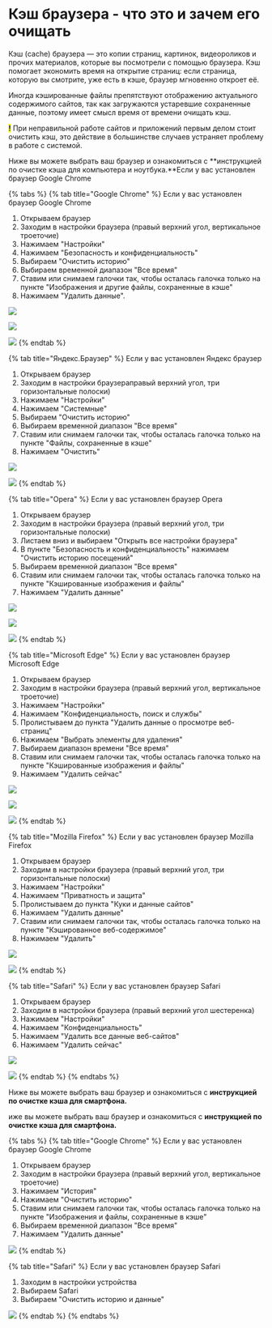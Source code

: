 # Кэш браузера - что это и зачем его очищать

Кэш (cache) браузера — это копии страниц, картинок, видеороликов и прочих материалов, которые вы посмотрели с помощью браузера. Кэш помогает экономить время на открытие страниц: если страница, которую вы смотрите, уже есть в кэше, браузер мгновенно откроет её.&#x20;

Иногда кэшированные файлы препятствуют отображению актуального содержимого сайтов, так как загружаются устаревшие сохраненные данные, поэтому имеет смысл время от времени очищать кэш.

<mark style="color:blue;">**!**</mark> При неправильной работе сайтов и приложений первым делом стоит очистить кэш, это действие в большинстве случаев устраняет проблему в работе с системой.

Ниже вы можете выбрать ваш браузер и ознакомиться с **инструкцией по очистке кэша для компьютера и ноутбука.**Если у вас установлен браузер Google Chrome

{% tabs %}
{% tab title="Google Chrome" %}
Если у вас установлен браузер Google Chrome

1. Открываем браузер
2. Заходим в настройки браузера (правый верхний угол, вертикальное троеточие)
3. Нажимаем "Настройки"
4. Нажимаем "Безопасность и конфиденциальность"
5. Выбираем "Очистить историю"
6. Выбираем временной диапазон "Все время"
7. Ставим или снимаем галочки так, чтобы осталась галочка только на пункте "Изображения и другие файлы, сохраненные в кэше"
8. Нажимаем "Удалить данные".



![](<.gitbook/assets/image (17).png>)

![](<.gitbook/assets/image (4).png>)

![](<.gitbook/assets/image (10).png>)
{% endtab %}

{% tab title="Яндекс.Браузер" %}
Если у вас установлен Яндекс браузер&#x20;

1. Открываем браузер
2. Заходим в настройки браузераправый верхний угол, три горизонтальные полоски)
3. Нажимаем "Настройки"
4. Нажимаем "Системные"
5. Выбираем "Очистить историю"
6. Выбираем временной диапазон "Все время"
7. Ставим или снимаем галочки так, чтобы осталась галочка только на пункте "Файлы, сохраненные в кэше"
8. Нажимаем "Очистить"



![](<.gitbook/assets/image (22).png>)

![](<.gitbook/assets/image (16).png>)
{% endtab %}

{% tab title="Opera" %}
Если у вас установлен браузер Opera

1. Открываем браузер
2. Заходим в настройки браузера (правый верхний угол, три горизонтальные полоски)
3. Листаем вниз и выбираем "Открыть все настройки браузера"
4. В пункте "Безопасность и конфиденциальность" нажимаем "Очистить историю посещений"
5. Выбираем временной диапазон "Все время"
6. Ставим или снимаем галочки так, чтобы осталась галочка только на пункте "Кэшированные изображения и файлы"
7. Нажимаем "Удалить данные"

![](<.gitbook/assets/image (2).png>)

![](<.gitbook/assets/image (6).png>)

![](<.gitbook/assets/image (1).png>)
{% endtab %}

{% tab title="Microsoft Edge" %}
Если у вас установлен браузер Microsoft Edge

1. Открываем браузер
2. Заходим в настройки браузера (правый верхний угол, вертикальное троеточие)
3. Нажимаем "Настройки"
4. Нажимаем "Конфиденциальность, поиск и службы"
5. Пролистываем до пункта "Удалить данные о просмотре веб-страниц"
6. Нажимаем "Выбрать элементы для удаления"
7. Выбираем диапазон времени "Все время"
8. Ставим или снимаем галочки так, чтобы осталась галочка только на пункте "Кэшированные изображения и файлы"
9. Нажимаем "Удалить сейчас"

![](<.gitbook/assets/image (21).png>)

![](<.gitbook/assets/image (7).png>)

![](<.gitbook/assets/image (5).png>)
{% endtab %}

{% tab title="Mozilla Firefox" %}
Если у вас установлен браузер Mozilla Firefox

1. Открываем браузер
2. Заходим в настройки браузера (правый верхний угол, три горизонтальные полоски)
3. Нажимаем "Настройки"
4. Нажимаем "Приватность и защита"
5. Пролистываем до пункта "Куки и данные сайтов"
6. Нажимаем "Удалить данные"
7. Ставим или снимаем галочки так, чтобы осталась галочка только на пункте "Кэшированное веб-содержимое"
8. Нажимаем "Удалить"



![](<.gitbook/assets/image (13).png>)

![](<.gitbook/assets/image (12).png>)
{% endtab %}

{% tab title="Safari" %}
Если у вас установлен браузер Safari

1. Открываем браузер
2. Заходим в настройки браузера (правый верхний угол шестеренка)
3. Нажимаем "Настройки"
4. Нажимаем "Конфиденциальность"
5. Нажимаем "Удалить все данные веб-сайтов"
6. Нажимаем "Удалить сейчас"

![](<.gitbook/assets/image (20).png>)

![](<.gitbook/assets/image (8).png>)
{% endtab %}
{% endtabs %}



Ниже вы можете выбрать ваш браузер и ознакомиться с **инструкцией по очистке кэша для смартфона.**

иже вы можете выбрать ваш браузер и ознакомиться с **инструкцией по очистке кэша для смартфона.**

{% tabs %}
{% tab title="Google Chrome" %}
Если у вас установлен браузер Google Chrome

1. Открываем браузер
2. Заходим в настройки браузера (правый верхний угол, вертикальное троеточие)
3. Нажимаем "История"
4. Нажимаем "Очистить историю"
5. Ставим или снимаем галочки так, чтобы осталась галочка только на пункте "Изображения и файлы, сохраненные в кэше"
6. Выбираем временной диапазон "Все время"
7. Нажимаем "Удалить данные"

![](<.gitbook/assets/image (1) (2).png>)
{% endtab %}

{% tab title="Safari" %}
Если у вас установлен браузер Safari

1. Заходим в настройки устройства
2. Выбираем Safari
3. Выбираем "Очистить историю и данные"

![](<.gitbook/assets/image (11) (2).png>)
{% endtab %}
{% endtabs %}
